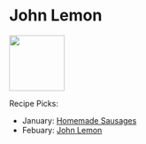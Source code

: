 # John Lemon

<img src="http://api.adorable.io/avatars/100/zestmaster%40flavor.magazine" height="100" width="100" />

Recipe Picks:

- January: [Homemade Sausages](../recipe/jan/homemade-sausages.md)
- Febuary: [John Lemon](../recipe/feb/john-lemon.md)